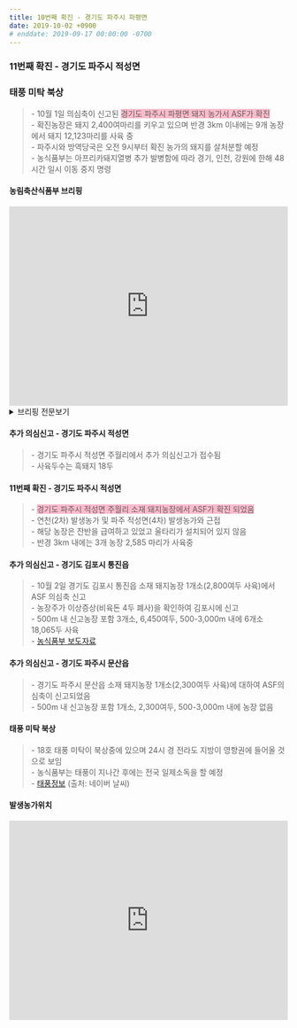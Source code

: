 ```yaml
---
title: 10번째 확진 - 경기도 파주시 파평면
date: 2019-10-02 +0900
# enddate: 2019-09-17 00:00:00 -0700
---
```

### 11번째 확진 - 경기도 파주시 적성면
### 태풍 미탁 북상
> \- 10월 1일 의심축이 신고된 <span style="background-color:#ffbbcc">경기도 파주시 파평면 돼지 농가서 ASF가 확진</span>  
> \- 확진농장은 돼지 2,400여마리를 키우고 있으며 반경 3km 이내에는 9개 농장에서 돼지 12,123마리를 사육 중  
> \- 파주시와 방역당국은 오전 9시부터 확진 농가의 돼지를 살처분할 예정  
> \- 농식품부는 아프리카돼지열병 추가 발병함에 따라 경기, 인천, 강원에 한해 48시간 일시 이동 중지 명령  

#### 농림축산식품부 브리핑
<iframe width="100%" height="360" src="https://www.youtube.com/embed/k_QRRJxC7Vk" frameborder="0" allow="accelerometer; autoplay; encrypted-media; gyroscope; picture-in-picture" allowfullscreen></iframe>

<details>
<summary>브리핑 전문보기</summary>
<div markdown="1">

아프리카돼지열병이 확진되었습니다. 경기도, 인천, 강화에 48시간 일시이동중지명령이 발령되었습니다. 어제 10월 1일 경기북부 중점관리지역 내 소재한 경기도 파주시 파평면 소재 돼지농장의 의심축 신고가 있었고 정밀검사결과 금일 ASF로 확진되었습니다. 농장 현황을 보면 외국인 근로자가 태국인 3명이 있고 잔반급여는 하지 않고 있었으며 울타리가 설치되어 있었습니다. 

또한 10월 1일 경기도 예찰 과정중 경기도 파주시 적성면 소재 돼지농장 1개소에서 ASF 의심환축이 확인되었고 현재 정밀검사중에 있습니다. 농식품부는 해당농장들에 대한 의심축 신고접수와 예찰 검사 확인 직후부터 현장에 초동 방역팀을 긴급 투입하여 사람, 가축, 및 차량에 대한 이동통제, 소독 등 긴급방역조치를 실시하였습니다. 

파주시 파평면의 경우 ASF 확진에 따라 발생농장 반경 3km 돼지에 대하여 살처분을 할 계획이고, 발생원인 파악을 위하여 역학조사를 진행하고 있습니다. 파주시 적성면의 경우는 현재 검역본부의 정밀검사를 거쳐 ASF 확진여부를 결정하게 됩니다. 아울러 파주시 파평면 소재 돼지농장에서 추가로 1건이 확진되면서 금일 03:30부터 4일 03:30까지 48시간 동안 경기, 인천, 강원을 대상으로 돼지농장, 도축장, 사료공장 출입차량 등에 대한 일시이동중지 명령을 발령하였습니다. 일시이동중지 기간 중 경기, 인천, 강원의 도축장, 분뇨처리시설 등 축산관련 처리시설은 청소와 일제소독을 실시하게됩니다. 또한 가축운반차량, 분뇨운반차량, 사료차량 등 축산관련 차량은 운행을 중단하고 차량 내 외부에 대한 철저한 소독을 실시하게됩니다. 축산농가와 축산관계자에 대해서는 농장과 관련시설에 대한 소독 등 철저한 방역조치를 이행하고 면밀한 임상관찰을 통해 의심축이 발견된 경우에는 신속하게 신고해 줄 것을 당부드립니다. 이상입니다. 

</div>
</details>

#### 추가 의심신고 - 경기도 파주시 적성면
> \- 경기도 파주시 적성면 주월리에서 추가 의심신고가 접수됨  
> \- 사육두수는 흑돼지 18두  

#### 11번째 확진 - 경기도 파주시 적성면
> \- <span style="background-color:#ffbbcc">경기도 파주시 적성면 주월리 소재 돼지농장에서 ASF가 확진 되었음</span>  
> \- 연천(2차) 발생농가 및 파주 적성면(4차) 발생농가와 근접  
> \- 해당 농장은 잔반을 급여하고 있었고 울타리가 설치되어 있지 않음  
> \- 반경 3km 내에는 3개 농장 2,585 마리가 사육중  

#### 추가 의심신고 - 경기도 김포시 통진읍
> \- 10월 2일 경기도 김포시 통진읍 소재 돼지농장 1개소(2,800여두 사육)에서 ASF 의심축 신고  
> \- 농장주가 이상증상(비육돈 4두 폐사)을 확인하여 김포시에 신고  
> \- 500m 내 신고농장 포함 3개소, 6,450여두, 500-3,000m 내에 6개소 18,065두 사육  
> \- [농식품부 보도자료](http://www.mafra.go.kr/FMD-AI/2095/subview.do?enc=Zm5jdDF8QEB8JTJGYmJzJTJGRk1ELUFJJTJGMzU0JTJGMzIxNTY0JTJGYXJ0Y2xWaWV3LmRvJTNGcmdzRW5kZGVTdHIlM0QlMjZiYnNPcGVuV3JkU2VxJTNEJTI2cGFnZSUzRDElMjZyb3clM0QxMCUyNnBhc3N3b3JkJTNEJTI2cmdzQmduZGVTdHIlM0QlMjZiYnNDbFNlcSUzRCUyNnNyY2hDb2x1bW4lM0QlMjZpc1ZpZXdNaW5lJTNEZmFsc2UlMjZzcmNoV3JkJTNEJTI2)  

#### 추가 의심신고 - 경기도 파주시 문산읍
> \- 경기도 파주시 문산읍 소재 돼지농장 1개소(2,300여두 사육)에 대하여 ASF의심축이 신고되었음  
> \- 500m 내 신고농장 포함 1개소, 2,300여두, 500-3,000m 내에 농장 없음  

#### 태풍 미탁 북상
> \- 18호 태풍 미탁이 북상중에 있으며 24시 경 전라도 지방이 영향권에 들어올 것으로 보임  
> \- 농식품부는 태풍이 지나간 후에는 전국 일제소독을 할 예정  
> \- [태풍정보](https://weather.naver.com/news/typnInfo.nhn?occurYmdt=20190928090000) (출처: 네이버 날씨)  

#### 발생농가위치  
<iframe width="100%" height="360" src="http://adatalab.net/asf-timeline/charts/191002-map" frameborder="0" allow="accelerometer; autoplay; encrypted-media; gyroscope; picture-in-picture" allowfullscreen></iframe>
